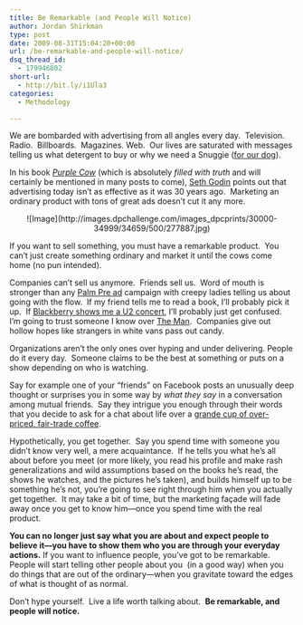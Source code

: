 ```yaml
---
title: Be Remarkable (and People Will Notice)
author: Jordan Shirkman
type: post
date: 2009-08-31T15:04:20+00:00
url: /be-remarkable-and-people-will-notice/
dsq_thread_id:
  - 179946802
short-url:
  - http://bit.ly/i1Ula3
categories:
  - Methodology

---
```

We are bombarded with advertising from all angles every day.  Television.  Radio.  Billboards.  Magazines. Web.  Our lives are saturated with messages telling us what detergent to buy or why we need a Snuggie ([for our dog](https://www.snuggiefordogs.com/flare/next)).

In his book _[Purple Cow](http://www.sethgodin.com/purple/)_ (which is absolutely _filled with truth_ and will certainly be mentioned in many posts to come), [Seth Godin](http://www.sethgodin.com) points out that advertising today isn’t as effective as it was 30 years ago.  Marketing an ordinary product with tons of great ads doesn’t cut it any more.

<p style="text-align:center;">
  ![Image](http://images.dpchallenge.com/images_dpcprints/30000-34999/34659/500/277887.jpg)
</p>

If you want to sell something, you must have a remarkable product.  You can’t just create something ordinary and market it until the cows come home (no pun intended).

Companies can’t sell us anymore.  Friends sell us.  Word of mouth is stronger than any [Palm Pre ad](http://www.youtube.com/watch?v=3CUPJ4dRoZE&feature=related) campaign with creepy ladies telling us about going with the flow.  If my friend tells me to read a book, I’ll probably pick it up.  If [Blackberry shows me a U2 concert](http://www.youtube.com/watch?v=XA8SM_ivqpY), I’ll probably just get confused.  I’m going to trust someone I know over [The Man](http://en.wikipedia.org/wiki/The_Man).  Companies give out hollow hopes like strangers in white vans pass out candy.

Organizations aren’t the only ones over hyping and under delivering. People do it every day.  Someone claims to be the best at something or puts on a show depending on who is watching.

Say for example one of your “friends” on Facebook posts an unusually deep thought or surprises you in some way by _what they say_ in a conversation among mutual friends.  Say they intrigue you enough through their words that you decide to ask for a chat about life over a [grande cup of over-priced, fair-trade coffee](http://www.starbucks.com/default.asp?).

Hypothetically, you get together.  Say you spend time with someone you didn’t know very well, a mere acquaintance.  If he tells you what he’s all about before you meet (or more likely, you read his profile and make rash generalizations and wild assumptions based on the books he’s read, the shows he watches, and the pictures he’s taken), and builds himself up to be something he’s not, you’re going to see right through him when you actually get together.  It may take a bit of time, but the marketing façade will fade away once you get to know him—once you spend time with the real product.

**You can no longer just say what you are about and expect people to believe it—you have to show them who you are through your everyday actions.** If you want to influence people, you’ve got to be remarkable.  People will start telling other people about you  (in a good way) when you do things that are out of the ordinary—when you gravitate toward the edges of what is thought of as normal.

Don’t hype yourself.  Live a life worth talking about.  **Be remarkable, and people will notice.**
